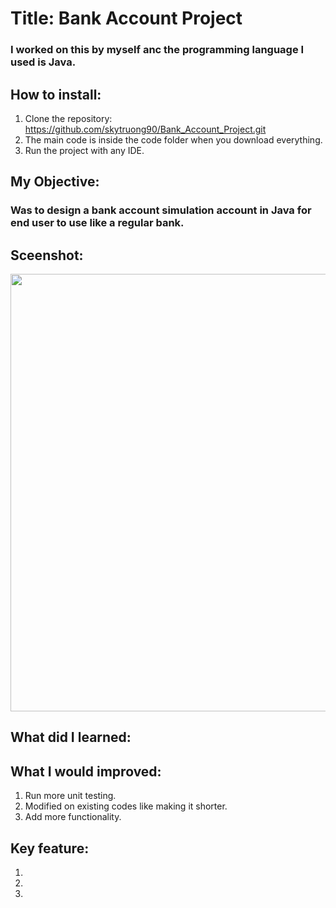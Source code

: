 # Title: Bank Account Project
### I worked on this by myself anc the programming language I used is Java. 

## How to install:
1. Clone the repository: https://github.com/skytruong90/Bank_Account_Project.git
2. The main code is inside the code folder when you download everything.
3. Run the project with any IDE.

## My Objective: 
### Was to design a bank account simulation account in Java for end user to use like a regular bank. 

## Sceenshot:
<img src= "" width="700">

## What did I learned:


## What I would improved:
1. Run more unit testing.
2. Modified on existing codes like making it shorter. 
3. Add more functionality. 

## Key feature:
1. 
2. 
3.
